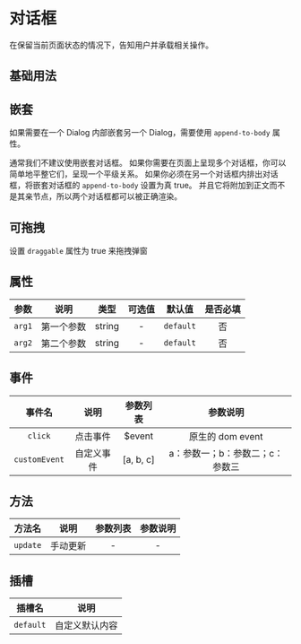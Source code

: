 <!-- 加载 demo 组件 start -->
<script setup>
import demo from './demo.vue'
import demo2 from './demo2.vue'
import demo3 from './demo3.vue'
</script>
<!-- 加载 demo 组件 end -->

<!-- 正文开始 -->

# 对话框

在保留当前页面状态的情况下，告知用户并承载相关操作。

## 基础用法

<Preview comp-name="Dialog" demo-name="demo">
  <demo />
</Preview>

## 嵌套

如果需要在一个 Dialog 内部嵌套另一个 Dialog，需要使用 `append-to-body` 属性。

通常我们不建议使用嵌套对话框。 如果你需要在页面上呈现多个对话框，你可以简单地平整它们，呈现一个平级关系。 如果你必须在另一个对话框内排出对话框，将嵌套对话框的 `append-to-body` 设置为真 true。 并且它将附加到正文而不是其亲节点，所以两个对话框都可以被正确渲染。

<Preview comp-name="Dialog" demo-name="demo2">
  <demo2 />
</Preview>

## 可拖拽

设置 `draggable` 属性为 true 来拖拽弹窗

<Preview comp-name="Dialog" demo-name="demo3">
  <demo3 />
</Preview>

## 属性

|  参数  |    说明    |  类型  | 可选值 |  默认值   | 是否必填 |
| :----: | :--------: | :----: | :----: | :-------: | :------: |
| `arg1` | 第一个参数 | string |   -    | `default` |    否    |
| `arg2` | 第二个参数 | string |   -    | `default` |    否    |

## 事件

|    事件名     |    说明    | 参数列表  |            参数说明             |
| :-----------: | :--------: | :-------: | :-----------------------------: |
|    `click`    |  点击事件  |  $event   |        原生的 dom event         |
| `customEvent` | 自定义事件 | [a, b, c] | a：参数一；b：参数二；c：参数三 |

## 方法

|  方法名  |   说明   | 参数列表 | 参数说明 |
| :------: | :------: | :------: | :------: |
| `update` | 手动更新 |    -     |    -     |

## 插槽

|  插槽名   |      说明      |
| :-------: | :------------: |
| `default` | 自定义默认内容 |
